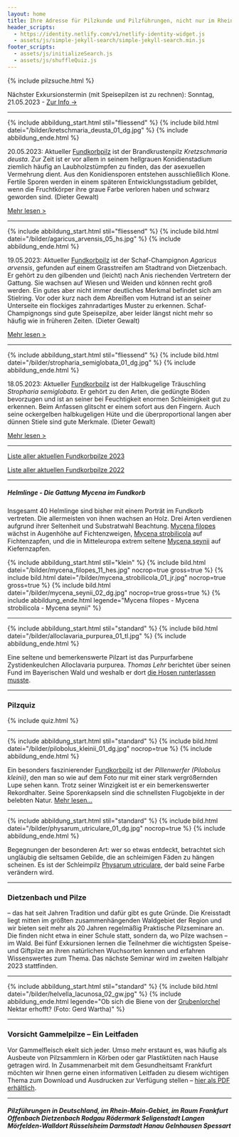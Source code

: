 ```yaml
---
layout: home
title: Ihre Adresse für Pilzkunde und Pilzführungen, nicht nur im Rhein-Main-Gebiet
header_scripts:
  - https://identity.netlify.com/v1/netlify-identity-widget.js
  - assets/js/simple-jekyll-search/simple-jekyll-search.min.js
footer_scripts:
  - assets/js/initializeSearch.js
  - assets/js/shuffleQuiz.js
---
```

{% include pilzsuche.html %}

Nächster Exkursionstermin (mit Speisepilzen ist zu rechnen): Sonntag, 21.05.2023 - [Zur Info ->](/termine)

- - -

{% include abbildung_start.html stil="fliessend" %}
{% include bild.html datei="/bilder/kretschmaria_deusta_01_dg.jpg" %}
{% include abbildung_ende.html %}

20.05.2023: Aktueller [Fundkorbpilz](AA "Glossar-") ist der Brandkrustenpilz *Kretzschmaria deusta*. Zur Zeit ist er vor allem in seinem hellgrauen Konidienstadium ziemlich häufig an Laubholzstümpfen zu finden, das der asexuellen Vermehrung dient. Aus den Konidiensporen entstehen ausschließlich Klone. Fertile Sporen werden in einem späteren Entwicklungsstadium gebildet, wenn die Fruchtkörper ihre graue Farbe verloren haben und schwarz geworden sind. (Dieter Gewalt)

[Mehr lesen >](/pilze/kretzschmaria-deusta-brandkrustenpilz)

<div style="clear:  both"></div> 

- - -

{% include abbildung_start.html stil="fliessend" %}
{% include bild.html datei="/bilder/agaricus_arvensis_05_hs.jpg" %}
{% include abbildung_ende.html %}

19.05.2023: Aktueller [Fundkorbpilz](AA "Glossar-") ist der Schaf-Champignon *Agaricus arvensis*, gefunden auf einem Grasstreifen am Stadtrand von Dietzenbach. Er gehört zu den gilbenden und (leicht) nach Anis riechenden Vertretern der Gattung. Sie wachsen auf Wiesen und Weiden und können recht groß werden. Ein gutes aber nicht immer deutliches Merkmal befindet sich am Stielring. Vor oder kurz nach dem Abreißen vom Hutrand ist an seiner Unterseite ein flockiges zahnradartiges Muster zu erkennen. Schaf-Champignongs sind gute Speisepilze, aber leider längst nicht mehr so häufig wie in früheren Zeiten. (Dieter Gewalt)

[Mehr lesen >](/pilze/agaricus-arvensis-schaf-champignon)

<div style="clear:  both"></div>

- - -

{% include abbildung_start.html stil="fliessend" %}
{% include bild.html datei="/bilder/stropharia_semiglobata_01_dg.jpg" %}
{% include abbildung_ende.html %}

18.05.2023: Aktueller [Fundkorbpilz](AA "Glossar-") ist der Halbkugelige Träuschling *Stropharia semiglobata*. Er gehört zu den Arten, die gedüngte Böden bevorzugen und ist an seiner bei Feuchtigkeit enormen Schleimigkeit gut zu erkennen. Beim Anfassen glitscht er einem sofort aus den Fingern. Auch seine ockergelben halbkugeligen Hüte und die überproportional langen aber dünnen Stiele sind gute Merkmale. (Dieter Gewalt)

[Mehr lesen >](/pilze/stropharia-semiglobata-halbkugeliger-träuschling)

 <div style="clear:  both"></div>

- - -

[Liste aller aktuellen Fundkorbpilze 2023](/artikel/liste-aller-aktuellen-fundkorbpilze-2023.html)

[Liste aller aktuellen Fundkorbpilze 2022](/artikel/liste-aller-aktuellen-fundkorbpilze-2022.html)

- - -

##### Helmlinge - Die Gattung *Mycena* im Fundkorb

Insgesamt 40 Helmlinge sind bisher mit einem Porträt im Fundkorb vertreten. Die allermeisten von ihnen wachsen an Holz. Drei Arten verdienen aufgrund ihrer Seltenheit und Substratwahl Beachtung. [Mycena filopes](/pilze/mycena-filopes-zerbrechlicher-fadenhelmling) wächst in Augenhöhe auf Fichtenzweigen, [Mycena strobilicola](/pilze/mycena-strobilicola-fichtenzapfenhelmling) auf Fichtenzapfen, und die in Mitteleuropa extrem seltene [Mycena seynii](/pilze/mycena-seynii-mediterraner-kiefernzapfenhelmling) auf Kiefernzapfen.

{% include abbildung_start.html stil="klein" %}
{% include bild.html datei="/bilder/mycena_filopes_11_hes.jpg" nocrop=true gross=true %}
{% include bild.html datei="/bilder/mycena_strobilicola_01_jr.jpg" nocrop=true gross=true %}
{% include bild.html datei="/bilder/mycena_seynii_02_dg.jpg" nocrop=true gross=true %}
{% include abbildung_ende.html legende="Mycena filopes - Mycena strobilicola - Mycena seynii" %}

- - -

{% include abbildung_start.html stil="standard" %}
{% include bild.html datei="/bilder/alloclavaria_purpurea_01_tl.jpg" %}
{% include abbildung_ende.html %}

Eine seltene und bemerkenswerte Pilzart ist das Purpurfarbene Zystidenkeulchen Alloclavaria purpurea. *Thomas Lehr* berichtet über seinen Fund im Bayerischen Wald und weshalb er dort [die Hosen runterlassen musste](/pilze/alloclavaria-purpurea-purpurfarbenes-zystidenkeulchen).

- - -

### Pilzquiz

{% include quiz.html %}

- - -

{% include abbildung_start.html stil="standard" %}
{% include bild.html datei="/bilder/pilobolus_kleinii_01_dg.jpg" nocrop=true %}
{% include abbildung_ende.html %}

Ein besonders faszinierender [Fundkorbpilz](AA "Glossar-") ist der *Pillenwerfer (Pilobolus kleinii)*, den man so wie auf dem Foto nur mit einer stark vergrößernden Lupe sehen kann. Trotz seiner Winzigkeit ist er ein bemerkenswerter Rekordhalter. Seine Sporenkapseln sind die schnellsten Flugobjekte in der belebten Natur. [Mehr lesen...](/pilze/pilobolus-kleinii-pillenwerfer)

- - -

{% include abbildung_start.html stil="standard" %}
{% include bild.html datei="/bilder/physarum_utriculare_01_dg.jpg" nocrop=true %}
{% include abbildung_ende.html %}

Begegnungen der besonderen Art: wer so etwas entdeckt, betrachtet sich ungläubig die seltsamen Gebilde, die an schleimigen Fäden zu hängen scheinen. Es ist der Schleimpilz [Physarum utriculare](/pilze/physarum-utriculare-fadenfruchtschleimpilz), der bald seine Farbe verändern wird.

- - -

### Dietzenbach und Pilze

– das hat seit Jahren Tradition und dafür gibt es gute Gründe. Die Kreisstadt liegt mitten im größten zusammenhängenden Waldgebiet der Region und wir bieten seit mehr als 20 Jahren regelmäßig Praktische Pilzseminare an. Die finden nicht etwa in einer Schule statt, sondern da, wo Pilze wachsen – im Wald. Bei fünf Exkursionen lernen die Teilnehmer die wichtigsten Speise- und Giftpilze an ihren natürlichen Wuchsorten kennen und erfahren Wissenswertes zum Thema. Das nächste Seminar wird im zweiten Halbjahr 2023 stattfinden.

- - -

{% include abbildung_start.html stil="standard" %}
{% include bild.html datei="/bilder/helvella_lacunosa_02_gw.jpg" %}
{% include abbildung_ende.html legende="Ob sich die Biene von der <a href='/pilze/helvella-lacunosa-grubenlorchel'>Grubenlorchel</a> Nektar erhofft?  (Foto: Gerd Wartha)" %}

- - -

### Vorsicht Gammelpilze – Ein Leitfaden

Vor Gammelfleisch ekelt sich jeder. Umso mehr erstaunt es, was häufig als Ausbeute von Pilzsammlern in Körben oder gar Plastiktüten nach Hause getragen wird. In Zusammenarbeit mit dem Gesundheitsamt Frankfurt möchten wir Ihnen gerne einen informativen Leitfaden zu diesem wichtigen Thema zum Download und Ausdrucken zur Verfügung stellen – [hier als PDF erhältlich](/assets/docs/Fundkorb.de-Gammelpilze.pdf).

- - -

##### Pilzführungen in Deutschland, im Rhein-Main-Gebiet, im Raum Frankfurt Offenbach Dietzenbach Rodgau Rödermark Seligenstadt Langen Mörfelden-Walldort Rüsselsheim Darmstadt Hanau Gelnhausen Spessart